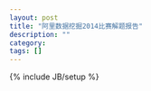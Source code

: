 ```yaml
---
layout: post
title: "阿里数据挖掘2014比赛解题报告"
description: ""
category: 
tags: []
---
```

{% include JB/setup %}
